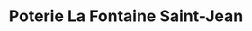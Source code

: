 ---
title: "Poterie La Fontaine Saint-Jean"
url: /lamenay-sur-loire/poterie-la-fontaine-saint-jean/
shop: poterie
---